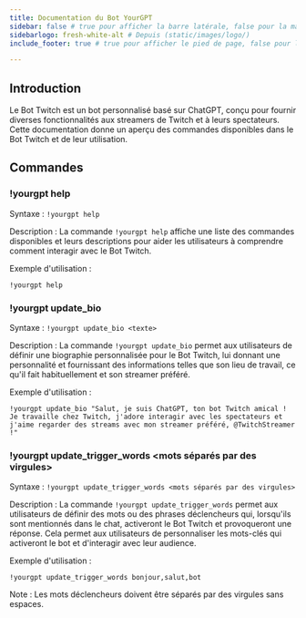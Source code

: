 ```yaml
---
title: Documentation du Bot YourGPT
sidebar: false # true pour afficher la barre latérale, false pour la masquer
sidebarlogo: fresh-white-alt # Depuis (static/images/logo/)
include_footer: true # true pour afficher le pied de page, false pour le masquer

---
```

## Introduction
Le Bot Twitch est un bot personnalisé basé sur ChatGPT, conçu pour fournir diverses fonctionnalités aux streamers de Twitch et à leurs spectateurs. Cette documentation donne un aperçu des commandes disponibles dans le Bot Twitch et de leur utilisation.

## Commandes

### !yourgpt help
Syntaxe : `!yourgpt help`

Description : La commande `!yourgpt help` affiche une liste des commandes disponibles et leurs descriptions pour aider les utilisateurs à comprendre comment interagir avec le Bot Twitch.

Exemple d'utilisation :
```
!yourgpt help
```

### !yourgpt update_bio <texte>
Syntaxe : `!yourgpt update_bio <texte>`

Description : La commande `!yourgpt update_bio` permet aux utilisateurs de définir une biographie personnalisée pour le Bot Twitch, lui donnant une personnalité et fournissant des informations telles que son lieu de travail, ce qu'il fait habituellement et son streamer préféré.

Exemple d'utilisation :
```
!yourgpt update_bio "Salut, je suis ChatGPT, ton bot Twitch amical ! Je travaille chez Twitch, j'adore interagir avec les spectateurs et j'aime regarder des streams avec mon streamer préféré, @TwitchStreamer !"
```


### !yourgpt update_trigger_words <mots séparés par des virgules>
Syntaxe : `!yourgpt update_trigger_words <mots séparés par des virgules>`

Description : La commande `!yourgpt update_trigger_words` permet aux utilisateurs de définir des mots ou des phrases déclencheurs qui, lorsqu'ils sont mentionnés dans le chat, activeront le Bot Twitch et provoqueront une réponse. Cela permet aux utilisateurs de personnaliser les mots-clés qui activeront le bot et d'interagir avec leur audience.

Exemple d'utilisation :
```
!yourgpt update_trigger_words bonjour,salut,bot
```

Note : Les mots déclencheurs doivent être séparés par des virgules sans espaces.

